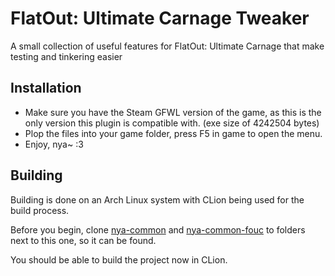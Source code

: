# FlatOut: Ultimate Carnage Tweaker

A small collection of useful features for FlatOut: Ultimate Carnage that make testing and tinkering easier

## Installation

- Make sure you have the Steam GFWL version of the game, as this is the only version this plugin is compatible with. (exe size of 4242504 bytes)
- Plop the files into your game folder, press F5 in game to open the menu.
- Enjoy, nya~ :3

## Building

Building is done on an Arch Linux system with CLion being used for the build process. 

Before you begin, clone [nya-common](https://github.com/gaycoderprincess/nya-common) and [nya-common-fouc](https://github.com/gaycoderprincess/nya-common-fouc) to folders next to this one, so it can be found.

You should be able to build the project now in CLion.
